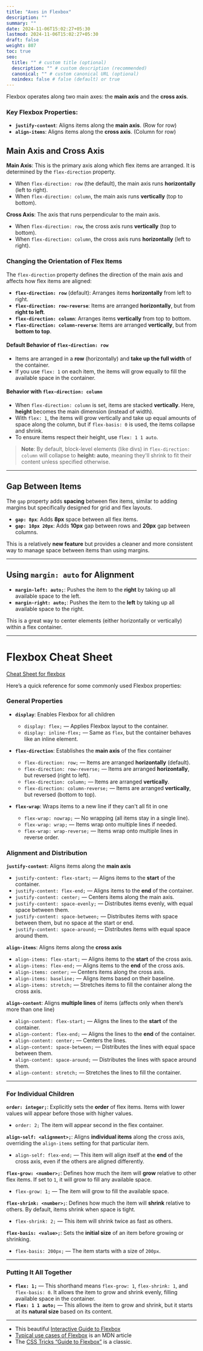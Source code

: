 ```yaml
---
title: "Axes in Flexbox"
description: ""
summary: ""
date: 2024-11-06T15:02:27+05:30
lastmod: 2024-11-06T15:02:27+05:30
draft: false
weight: 807
toc: true
seo:
  title: "" # custom title (optional)
  description: "" # custom description (recommended)
  canonical: "" # custom canonical URL (optional)
  noindex: false # false (default) or true
---
```



Flexbox operates along two main axes: the **main axis** and the **cross axis**.

### **Key Flexbox Properties:**

- **`justify-content`**: Aligns items along the **main axis**. (Row for row)
- **`align-items`**: Aligns items along the **cross axis**. (Column for row)


## **Main Axis and Cross Axis**

**Main Axis**: This is the primary axis along which flex items are arranged. It is determined by the `flex-direction` property.
  - When `flex-direction: row` (the default), the main axis runs **horizontally** (left to right).
  - When `flex-direction: column`, the main axis runs **vertically** (top to bottom).

**Cross Axis**: The axis that runs perpendicular to the main axis.
  - When `flex-direction: row`, the cross axis runs **vertically** (top to bottom).
  - When `flex-direction: column`, the cross axis runs **horizontally** (left to right).

### **Changing the Orientation of Flex Items**

The `flex-direction` property defines the direction of the main axis and affects how flex items are aligned:

- **`flex-direction: row`** (default): Arranges items **horizontally** from left to right.
- **`flex-direction: row-reverse`**: Items are arranged **horizontally**, but from **right to left**.
- **`flex-direction: column`**: Arranges items **vertically** from top to bottom.
- **`flex-direction: column-reverse`**: Items are arranged **vertically**, but from **bottom to top**.

#### **Default Behavior of `flex-direction: row`**

- Items are arranged in a **row** (horizontally) and **take up the full width** of the container.
- If you use `flex: 1` on each item, the items will grow equally to fill the available space in the container.

#### **Behavior with `flex-direction: column`**

- When `flex-direction: column` is set, items are stacked **vertically**. Here, **height** becomes the main dimension (instead of width).
- With `flex: 1`, the items will grow vertically and take up equal amounts of space along the column, but if `flex-basis: 0` is used, the items collapse and shrink.
- To ensure items respect their height, use `flex: 1 1 auto`.

> **Note**: By default, block-level elements (like divs) in `flex-direction: column` will collapse to **height: auto**, meaning they'll shrink to fit their content unless specified otherwise.

---

## **Gap Between Items**

The `gap` property adds **spacing** between flex items, similar to adding margins but specifically designed for grid and flex layouts.

- **`gap: 8px`**: Adds **8px** space between all flex items.
- **`gap: 10px 20px`**: Adds **10px** gap between rows and **20px** gap between columns.

This is a relatively **new feature** but provides a cleaner and more consistent way to manage space between items than using margins.

---

## **Using `margin: auto` for Alignment**

- **`margin-left: auto;`**: Pushes the item to the **right** by taking up all available space to the left.
- **`margin-right: auto;`**: Pushes the item to the **left** by taking up all available space to the right.

This is a great way to center elements (either horizontally or vertically) within a flex container.

---

# **Flexbox Cheat Sheet**
[Cheat Sheet for flexbox](https://flexbox.malven.co/)

Here’s a quick reference for some commonly used Flexbox properties:

### **General Properties**

- **`display`**: Enables Flexbox for all children
  - `display: flex;` — Applies Flexbox layout to the container.
  - `display: inline-flex;` — Same as `flex`, but the container behaves like an inline element.

- **`flex-direction`**: Establishes the **main axis** of the flex container
  - `flex-direction: row;` — Items are arranged **horizontally** (default).
  - `flex-direction: row-reverse;` — Items are arranged **horizontally**, but reversed (right to left).
  - `flex-direction: column;` — Items are arranged **vertically**.
  - `flex-direction: column-reverse;` — Items are arranged **vertically**, but reversed (bottom to top).

- **`flex-wrap`**: Wraps items to a new line if they can't all fit in one
  - `flex-wrap: nowrap;` — No wrapping (all items stay in a single line).
  - `flex-wrap: wrap;` — Items wrap onto multiple lines if needed.
  - `flex-wrap: wrap-reverse;` — Items wrap onto multiple lines in reverse order.

### **Alignment and Distribution**

**`justify-content`**: Aligns items along the **main axis**
  - `justify-content: flex-start;` — Aligns items to the **start** of the container.
  - `justify-content: flex-end;` — Aligns items to the **end** of the container.
  - `justify-content: center;` — Centers items along the main axis.
  - `justify-content: space-evenly;` — Distributes items evenly, with equal space between them.
  - `justify-content: space-between;` — Distributes items with space between them, but no space at the start or end.
  - `justify-content: space-around;` — Distributes items with equal space around them.

**`align-items`**: Aligns items along the **cross axis**
  - `align-items: flex-start;` — Aligns items to the **start** of the cross axis.
  - `align-items: flex-end;` — Aligns items to the **end** of the cross axis.
  - `align-items: center;` — Centers items along the cross axis.
  - `align-items: baseline;` — Aligns items based on their baseline.
  - `align-items: stretch;` — Stretches items to fill the container along the cross axis.

**`align-content`**: Aligns **multiple lines** of items (affects only when there’s more than one line)
  - `align-content: flex-start;` — Aligns the lines to the **start** of the container.
  - `align-content: flex-end;` — Aligns the lines to the **end** of the container.
  - `align-content: center;` — Centers the lines.
  - `align-content: space-between;` — Distributes the lines with equal space between them.
  - `align-content: space-around;` — Distributes the lines with space around them.
  - `align-content: stretch;` — Stretches the lines to fill the container.

---

### **For Individual Children**

**`order: integer;`**: Explicitly sets the **order** of flex items. Items with lower values will appear before those with higher values.
  - `order: 2;` The item will appear second in the flex container.

**`align-self: <alignment>;`**: Aligns **individual items** along the cross axis, overriding the `align-items` setting for that particular item.
  - `align-self: flex-end;` — This item will align itself at the **end** of the cross axis, even if the others are aligned differently.

**`flex-grow: <number>;`**: Defines how much the item will **grow** relative to other flex items. If set to `1`, it will grow to fill any available space.
  - `flex-grow: 1;` — The item will grow to fill the available space.

**`flex-shrink: <number>;`**: Defines how much the item will **shrink** relative to others. By default, items shrink when space is tight.
  - `flex-shrink: 2;` — This item will shrink twice as fast as others.

**`flex-basis: <value>;`**: Sets the **initial size** of an item before growing or shrinking.
  - `flex-basis: 200px;` — The item starts with a size of `200px`.

---

### **Putting It All Together**

- **`flex: 1;`** — This shorthand means `flex-grow: 1`, `flex-shrink: 1`, and `flex-basis: 0`. It allows the item to grow and shrink evenly, filling available space in the container.
- **`flex: 1 1 auto;`** — This allows the item to grow and shrink, but it starts at its **natural size** based on its content.

---

- This beautiful [Interactive Guide to Flexbox](https://www.joshwcomeau.com/css/interactive-guide-to-flexbox/) 
- [Typical use cases of Flexbox](https://developer.mozilla.org/en-US/docs/Web/CSS/CSS_Flexible_Box_Layout/Typical_Use_Cases_of_Flexbox) is an MDN article
- The [CSS Tricks “Guide to Flexbox”](https://css-tricks.com/snippets/css/a-guide-to-flexbox/) is a classic. 

